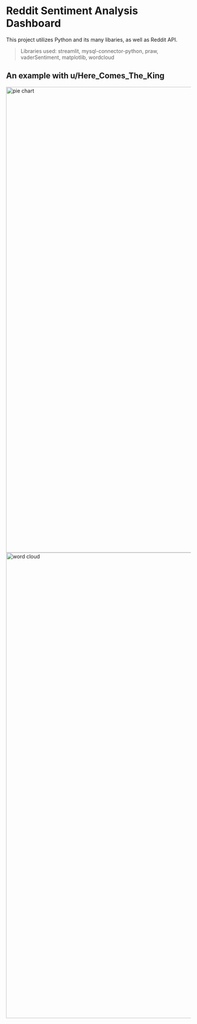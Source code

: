 # Reddit Sentiment Analysis Dashboard

This project utilizes Python and its many libaries, as well as Reddit API. 
> Libraries used: streamlit, mysql-connector-python, praw, vaderSentiment, matplotlib, wordcloud

## An example with u/Here_Comes_The_King
<img width="1266" alt="pie chart" src="https://github.com/user-attachments/assets/93efd0ec-a2be-41e9-9231-82a53665510f" />
<img width="1266" alt="word cloud" src="https://github.com/user-attachments/assets/cb6f387d-20e6-4e6b-8d6d-f1515c76b2b7" />
